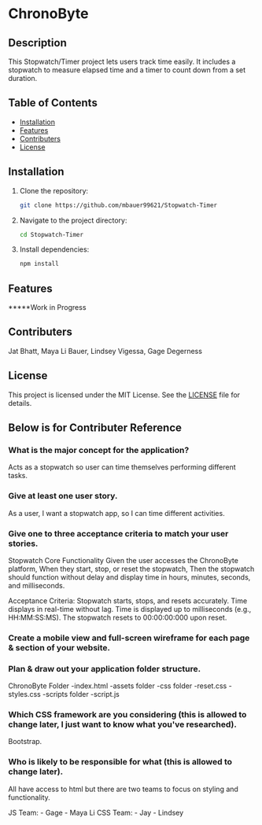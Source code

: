 # ChronoByte

## Description
This Stopwatch/Timer project lets users track time easily. It includes a stopwatch to measure elapsed time and a timer to count down from a set duration. 

## Table of Contents
- [Installation](#installation)
- [Features](#features)
- [Contributers](#contributers)
- [License](#license)

## Installation
1. Clone the repository:
   ```bash
   git clone https://github.com/mbauer99621/Stopwatch-Timer
   ```
2. Navigate to the project directory:
   ```bash
   cd Stopwatch-Timer
   ```
3. Install dependencies:
   ```bash
   npm install
   ```

## Features
   *****Work in Progress

## Contributers
Jat Bhatt, Maya Li Bauer, Lindsey Vigessa, Gage Degerness


## License
This project is licensed under the MIT License. See the [LICENSE](LICENSE) file for details.















## Below is for Contributer Reference


### What is the major concept for the application?
  Acts as a stopwatch so user can time themselves performing different tasks.
### Give at least one user story.
  As a user,
  I want a stopwatch app,
  so I can time different activities.
### Give one to three acceptance criteria to match your user stories.
Stopwatch Core Functionality
Given the user accesses the ChronoByte platform,
When they start, stop, or reset the stopwatch,
Then the stopwatch should function without delay and display time in hours, minutes, seconds, and milliseconds.

Acceptance Criteria:
Stopwatch starts, stops, and resets accurately.
Time displays in real-time without lag.
Time is displayed up to milliseconds (e.g., HH:MM:SS:MS).
The stopwatch resets to 00:00:00:000 upon reset.

### Create a mobile view and full-screen wireframe for each page & section of your website.

### Plan & draw out your application folder structure.
  ChronoByte Folder
    -index.html
    -assets folder
      -css folder
        -reset.css
        -styles.css
      -scripts folder
        -script.js
### Which CSS framework are you considering (this is allowed to change later, I just want to know what you've researched).
  Bootstrap.
### Who is likely to be responsible for what (this is allowed to change later).
  All have access to html but there are two teams to focus on styling and functionality.
  
  JS Team:
    - Gage
    - Maya Li
  CSS Team:
    - Jay
    - Lindsey
